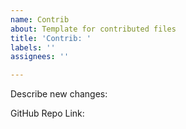 ```yaml
---
name: Contrib
about: Template for contributed files
title: 'Contrib: '
labels: ''
assignees: ''

---
```


Describe new changes: 

GitHub Repo Link: